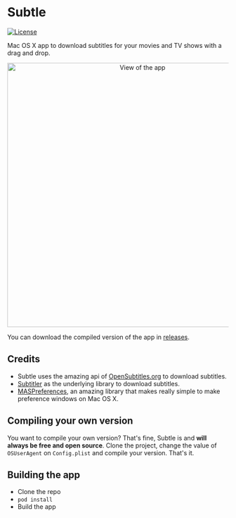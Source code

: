 # Subtle
[![License](http://img.shields.io/:license-mit-blue.svg)](http://doge.mit-license.org)

Mac OS X app to download subtitles for your movies and TV shows with a drag and drop.

<center><img src="http://i.imgur.com/nf9qN7c.png" width="600" alt="View of the app" /></center>

You can download the compiled version of the app in [releases](https://github.com/mvader/Subtle/releases).

## Credits

* Subtle uses the amazing api of [OpenSubtitles.org](http://opensubtitles.org) to download subtitles.
* [Subtitler](https://github.com/mvader/Subtitler) as the underlying library to download subtitles.
* [MASPreferences](https://github.com/shpakovski/MASPreferences), an amazing library that makes really simple to make preference windows on Mac OS X.

## Compiling your own version

You want to compile your own version? That's fine, Subtle is and **will always be free and open source**. Clone the project, change the value of `OSUserAgent` on `Config.plist` and compile your version. That's it.

## Building the app

* Clone the repo
* `pod install`
* Build the app
